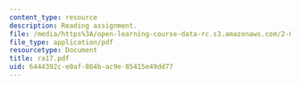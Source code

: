```yaml
---
content_type: resource
description: Reading assignment.
file: /media/https%3A/open-learning-course-data-rc.s3.amazonaws.com/2-002-mechanics-and-materials-ii-spring-2004/6444392ce0af864bac9e85415e49dd77_ra17.pdf
file_type: application/pdf
resourcetype: Document
title: ra17.pdf
uid: 6444392c-e0af-864b-ac9e-85415e49dd77
---
```

